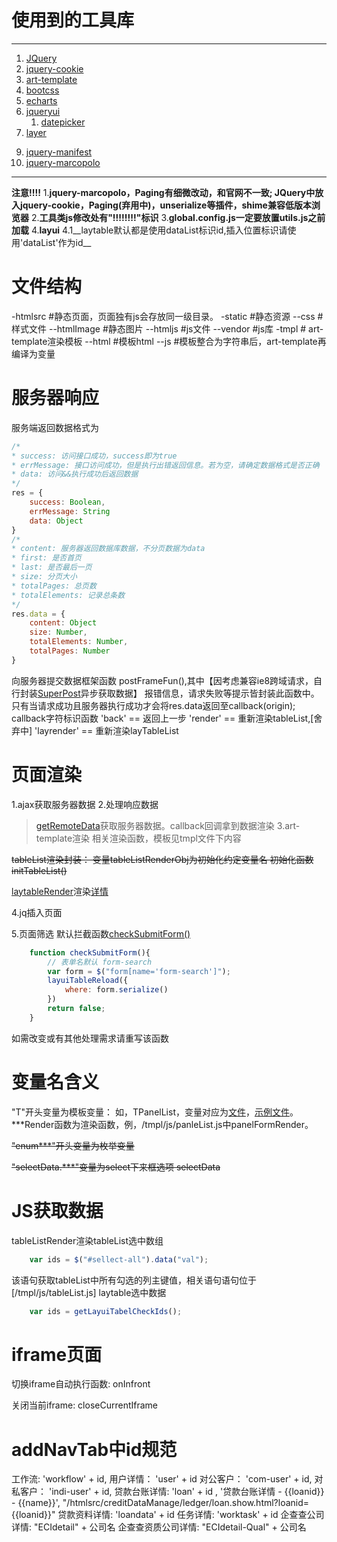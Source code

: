 # 使用到的工具库
* * *
1. [JQuery](https://jquery.com/)
2. [jquery-cookie](https://github.com/carhartl/jquery-cookie#readme)
3. [art-template](http://aui.github.io/art-template/)
4. [bootcss](https://v3.bootcss.com/)
5. [echarts](http://echarts.baidu.com/)
6. [jqueryui](http://jqueryui.com/)
    1. [datepicker](http://jqueryui.com/datepicker/)
7. [layer](http://layer.layui.com/)
<!-- 8. [Paging](http://www.lovewebgames.com/jsmodule/paging.html) -->
9. [jquery-manifest](https://github.com/jstayton/jquery-manifest)
10. [jquery-marcopolo](https://github.com/jstayton/jquery-marcopolo)
* * *
__注意!!!!__
1.__jquery-marcopolo，Paging有细微改动，和官网不一致; JQuery中放入jquery-cookie，Paging(弃用中)，unserialize等插件，shime兼容低版本浏览器__
2.__工具类js修改处有"!!!!!!!!"标识__
3.__global.config.js一定要放置utils.js之前加载__
4.__layui__
4.1__laytable默认都是使用dataList标识id,插入位置标识请使用'dataList'作为id__

# 文件结构
-htmlsrc #静态页面，页面独有js会存放同一级目录。
-static #静态资源
    --css #样式文件
    --htmlImage #静态图片
    --htmljs #js文件
    --vendor #js库
-tmpl # art-template渲染模板
    --html #模板html
    --js #模板整合为字符串后，art-template再编译为变量
    
# 服务器响应
服务端返回数据格式为
```js
/* 
* success: 访问接口成功，success即为true
* errMessage: 接口访问成功，但是执行出错返回信息。若为空，请确定数据格式是否正确
* data: 访问&&执行成功后返回数据
*/
res = {
    success: Boolean,
    errMessage: String
    data: Object
}
/* 
* content: 服务器返回数据库数据，不分页数据为data
* first: 是否首页
* last: 是否最后一页
* size: 分页大小
* totalPages: 总页数
* totalElements: 记录总条数
*/
res.data = {
    content: Object
    size: Number,
    totalElements: Number,
    totalPages: Number
}
```
向服务器提交数据框架函数 postFrameFun(),其中【因考虑兼容ie8跨域请求，自行封装[SuperPost](/static/htmljs/utils.js#SuperPost)异步获取数据】 报错信息，请求失败等提示皆封装此函数中。
只有当请求成功且服务器执行成功才会将res.data返回至callback(origin); 
callback字符标识函数
'back' == 返回上一步
'render' == 重新渲染tableList,[舍弃中]
'layrender' == 重新渲染layTableList

# 页面渲染
1.ajax获取服务器数据
2.处理响应数据
>[getRemoteData](/static/htmljs/utils.js)获取服务器数据。callback回调拿到数据渲染
3.art-template渲染
>相关渲染函数，模板见tmpl文件下内容
<!-- 舍弃中 -->
~~tableList渲染封装：
变量tableListRenderObj为初始化约定变量名
初始化函数initTableList()~~
<!-- 舍弃中 -->
[laytableRender](/hznsh/static/htmljs/utils.js)渲染[详情](http://www.layui.com/doc/modules/table.html)

4.jq插入页面

5.页面筛选
默认拦截函数[checkSubmitForm()](/hznsh/static/htmljs/utils.js)
```js
    function checkSubmitForm(){
        // 表单名默认 form-search
        var form = $("form[name='form-search']");
        layuiTableReload({
            where: form.serialize()
        })
        return false;
    }
```
如需改变或有其他处理需求请重写该函数

# 变量名含义
"T"开头变量为模板变量： 如，TPanelList，变量对应为[文件](/tmpl/js/panleList.js)，[示例文件](/tmpl/html/panelList.html)。
***Render函数为渲染函数，例，/tmpl/js/panleList.js中panelFormRender。

~~"enum***"开头变量为枚举变量~~

~~"selectData.***"变量为select下来框选项 selectData~~

# JS获取数据
<!-- 启用中-begin -->
tableListRender渲染tableList选中数组
```js
    var ids = $("#sellect-all").data("val");
```
<!-- 启用中-end -->
该语句获取tableList中所有勾选的列主键值，相关语句语句位于[/tmpl/js/tableList.js]
laytable选中数据
```js
    var ids = getLayuiTabelCheckIds();
```


# iframe页面

切换iframe自动执行函数: onInfront

关闭当前iframe: closeCurrentIframe

# addNavTab中id规范
工作流: 'workflow' + id,
用户详情： 'user' + id
对公客户： 'com-user' + id,
对私客户： 'indi-user' + id,
贷款台账详情: 'loan' + id , '贷款台账详情 - {{loanid}} - {{name}}', "/htmlsrc/creditDataManage/ledger/loan.show.html?loanid={{loanid}}"
贷款资料详情: 'loandata' + id
任务详情: 'worktask' + id
企查查公司详情: "ECIdetail" + 公司名
企查查资质公司详情: "ECIdetail-Qual" + 公司名